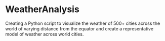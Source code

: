 # WeatherAnalysis
Creating a Python script to visualize the weather of 500+ cities across the world of varying distance from the equator and create a representative model of weather across world cities.
